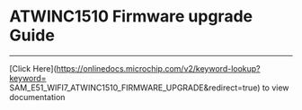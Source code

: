 # ATWINC1510 Firmware upgrade Guide

-----

[Click Here](https://onlinedocs.microchip.com/v2/keyword-lookup?keyword= SAM_E51_WIFI7_ATWINC1510_FIRMWARE_UPGRADE&redirect=true) to view documentation